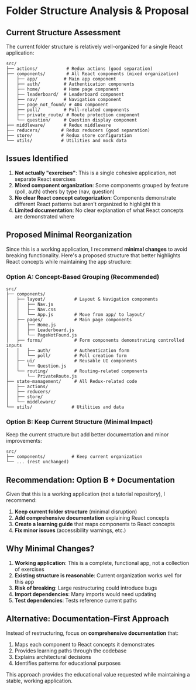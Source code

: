 # Folder Structure Analysis & Proposal

## Current Structure Assessment

The current folder structure is relatively well-organized for a single React application:

```
src/
├── actions/           # Redux actions (good separation)
├── components/        # All React components (mixed organization)
│   ├── app/          # Main app component
│   ├── auth/         # Authentication components
│   ├── home/         # Home page component
│   ├── leaderboard/  # Leaderboard component
│   ├── nav/          # Navigation component
│   ├── page_not_found/ # 404 component
│   ├── poll/         # Poll-related components
│   ├── private_route/ # Route protection component
│   └── question/     # Question display component
├── middleware/       # Redux middleware
├── reducers/        # Redux reducers (good separation)
├── store/           # Redux store configuration
└── utils/           # Utilities and mock data
```

## Issues Identified

1. **Not actually "exercises"**: This is a single cohesive application, not separate React exercises
2. **Mixed component organization**: Some components grouped by feature (poll, auth) others by type (nav, question)
3. **No clear React concept categorization**: Components demonstrate different React patterns but aren't organized to highlight this
4. **Limited documentation**: No clear explanation of what React concepts are demonstrated where

## Proposed Minimal Reorganization

Since this is a working application, I recommend **minimal changes** to avoid breaking functionality. Here's a proposed structure that better highlights React concepts while maintaining the app structure:

### Option A: Concept-Based Grouping (Recommended)
```
src/
├── components/
│   ├── layout/           # Layout & Navigation components
│   │   ├── Nav.js
│   │   ├── Nav.css
│   │   └── App.js        # Move from app/ to layout/
│   ├── pages/            # Main page components
│   │   ├── Home.js
│   │   ├── Leaderboard.js
│   │   └── PageNotFound.js
│   ├── forms/            # Form components demonstrating controlled inputs
│   │   ├── auth/         # Authentication form
│   │   └── poll/         # Poll creation form
│   ├── ui/               # Reusable UI components
│   │   └── Question.js
│   └── routing/          # Routing-related components
│       └── PrivateRoute.js
├── state-management/     # All Redux-related code
│   ├── actions/
│   ├── reducers/
│   ├── store/
│   └── middleware/
└── utils/               # Utilities and data
```

### Option B: Keep Current Structure (Minimal Impact)
Keep the current structure but add better documentation and minor improvements:

```
src/
├── components/          # Keep current organization
└── ... (rest unchanged)
```

## Recommendation: Option B + Documentation

Given that this is a working application (not a tutorial repository), I recommend:

1. **Keep current folder structure** (minimal disruption)
2. **Add comprehensive documentation** explaining React concepts
3. **Create a learning guide** that maps components to React concepts
4. **Fix minor issues** (accessibility warnings, etc.)

## Why Minimal Changes?

1. **Working application**: This is a complete, functional app, not a collection of exercises
2. **Existing structure is reasonable**: Current organization works well for this app
3. **Risk of breaking**: Large restructuring could introduce bugs
4. **Import dependencies**: Many imports would need updating
5. **Test dependencies**: Tests reference current paths

## Alternative: Documentation-First Approach

Instead of restructuring, focus on **comprehensive documentation** that:
1. Maps each component to React concepts it demonstrates
2. Provides learning paths through the codebase
3. Explains architectural decisions
4. Identifies patterns for educational purposes

This approach provides the educational value requested while maintaining a stable, working application.